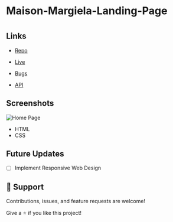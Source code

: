 # Maison-Margiela-Landing-Page

<h1 align="center"><project-name></h1>

<p align="center"><project-description></p>

## Links

- [Repo](https://github.com/Rohit19060/<project-name> "<project-name> Repo")

- [Live](<Homepage url> "Live View")

- [Bugs](https://github.com/Rohit19060/<project-name>/issues "Issues Page")

- [API](<API Link> "API")

## Screenshots

![Home Page](/screenshots/1.png "Home Page")

- HTML
- CSS

## Future Updates

- [ ] Implement Responsive Web Design

## 🤝 Support

Contributions, issues, and feature requests are welcome!

Give a ⭐️ if you like this project!
